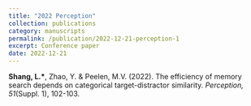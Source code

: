 ```yaml
---
title: "2022 Perception"
collection: publications
category: manuscripts
permalink: /publication/2022-12-21-perception-1
excerpt: Conference paper
date: 2022-12-21
---
```


**Shang, L.\***, Zhao, Y. & Peelen, M.V. (2022). The efficiency of memory search depends on categorical target-distractor similarity. *Perception, 51*(Suppl. 1), 102-103.
